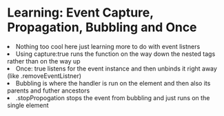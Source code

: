 <h1>Learning: Event Capture, Propagation, Bubbling and Once</h1>
<li>Nothing too cool here just learning more to do with event listners</li>
<li>Using capture:true runs the function on the way down the nested tags rather than on the way up </li>
<li>Once: true listens for the event instance and then unbinds it right away (like .removeEventListner)</li>
<li>Bubbling is where the handler is run on the element and then also its parents and futher ancestors </li>
<li>.stopPropogation stops the event from bubbling and just runs on the single element</li>
